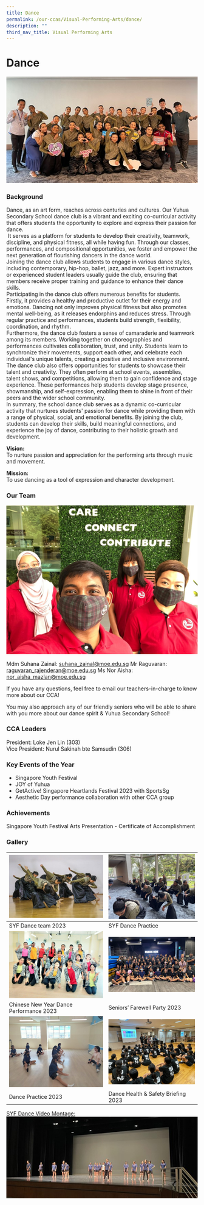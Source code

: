 ```yaml
---
title: Dance
permalink: /our-ccas/Visual-Performing-Arts/dance/
description: ""
third_nav_title: Visual Performing Arts
---
```

# **Dance**

![](/images/dance2.jpg)

### Background

Dance, as an art form, reaches across centuries and cultures. Our Yuhua Secondary School dance club is a vibrant and exciting co-curricular activity that offers students the opportunity to explore and express their passion for dance. <br>    &nbsp;It serves as a platform for students to develop their creativity, teamwork, discipline, and physical fitness, all while having fun. Through our classes, performances, and compositional opportunities, we foster and empower the next generation of flourishing dancers in the dance world.<br>Joining the dance club allows students to engage in various dance styles, including contemporary, hip-hop, ballet, jazz, and more. Expert instructors or experienced student leaders usually guide the club, ensuring that members receive proper training and guidance to enhance their dance skills.<br>Participating in the dance club offers numerous benefits for students. Firstly, it provides a healthy and productive outlet for their energy and emotions. Dancing not only improves physical fitness but also promotes mental well-being, as it releases endorphins and reduces stress. Through regular practice and performances, students build strength, flexibility, coordination, and rhythm.<br>Furthermore, the dance club fosters a sense of camaraderie and teamwork among its members. Working together on choreographies and performances cultivates collaboration, trust, and unity. Students learn to synchronize their movements, support each other, and celebrate each individual's unique talents, creating a positive and inclusive environment.
<br>The dance club also offers opportunities for students to showcase their talent and creativity. They often perform at school events, assemblies, talent shows, and competitions, allowing them to gain confidence and stage experience. These performances help students develop stage presence, showmanship, and self-expression, enabling them to shine in front of their peers and the wider school community.<br>In summary, the school dance club serves as a dynamic co-curricular activity that nurtures students' passion for dance while providing them with a range of physical, social, and emotional benefits. By joining the club, students can develop their skills, build meaningful connections, and experience the joy of dance, contributing to their holistic growth and development.

**Vision:**<br>To nurture passion and appreciation for the performing arts through music and movement.

**Mission:**<br>
To use dancing as a tool of expression and character development.

### Our Team
![](/images/Teachers.jpeg)

Mdm Suhana Zainal: suhana_zainal@moe.edu.sg
Mr Raguvaran: raguvaran_rajenderan@moe.edu.sg
Ms Nor Aisha: nor_aisha_mazlan@moe.edu.sg

If you have any questions, feel free to email our teachers-in-charge to know more about our CCA!&nbsp;

You may also approach any of our friendly seniors who will be able to share with you more about our dance spirit &amp; Yuhua Secondary School!

### CCA Leaders

President: Loke Jen Lin (303)  
Vice President: Nurul Sakinah bte Samsudin (306)  

### Key Events of the Year

* Singapore Youth Festival
* JOY of Yuhua
* GetActive! Singapore Heartlands Festival 2023 with SportsSg
* Aesthetic Day performance collaboration with other CCA group

### Achievements

Singapore Youth Festival Arts Presentation - Certificate of Accomplishment

### Gallery
 |![](/images/dance3.jpg) |![](/images/dance4.jpg)
| -------- | -------- |
| SYF Dance team 2023    |SYF Dance Practice  |
 |![](/images/dance%209.jpg) | ![](/images/dance%206.png)| -------- | -------- |
| Chinese New Year Dance Performance 2023    |Seniors’ Farewell Party 2023     |
|![](/images/dance%207.jpg) |![](/images/dance8.jpg)| -------- | -------- |
| Dance Practice 2023    |Dance Health &amp; Safety Briefing 2023 |<br>

[SYF Dance Video Montage: ](https://drive.google.com/drive/folders/1Ylyzw0ZYhGSsH4EjvLr2xlN8SFDmdaZ4?usp=sharing)![](/images/dance5.jpg)